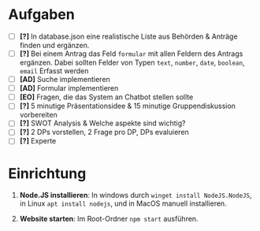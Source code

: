 # Aufgaben
- [ ] **[?]**   In database.json eine realistische Liste aus Behörden & Anträge finden und ergänzen.
- [ ] **[?]**   Bei einem Antrag das Feld `formular` mit allen Feldern des Antrags ergänzen. Dabei sollten Felder von Typen `text`, `number`, `date`, `boolean`, `email` Erfasst werden
- [ ] **[AD]**  Suche implementieren
- [ ] **[AD]**  Formular implementieren
- [ ] **[EO]**   Fragen, die das System an Chatbot stellen sollte
- [ ] **[?]**   5 minutige Präsentationsidee & 15 minutige Gruppendiskussion vorbereiten
- [ ] **[?]**   SWOT Analysis & Welche aspekte sind wichtig?
- [ ] **[?]**   2 DPs vorstellen, 2 Frage pro DP, DPs evaluieren
- [ ] **[?]**   Experte

# Einrichtung

1. **Node.JS installieren**:
In windows durch `winget install NodeJS.NodeJS`, in Linux `apt install nodejs`, und in MacOS manuell installieren.

2. **Website starten**:
Im Root-Ordner `npm start` ausführen.
